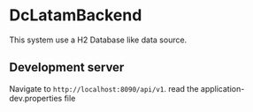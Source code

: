 # DcLatamBackend

This system use a H2 Database like data source.

## Development server
Navigate to `http://localhost:8090/api/v1`. read the application-dev.properties file
